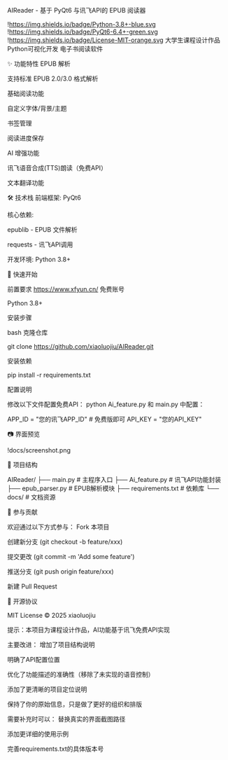AIReader - 基于 PyQt6 与讯飞API的 EPUB 阅读器

!https://img.shields.io/badge/Python-3.8+-blue.svg
!https://img.shields.io/badge/PyQt6-6.4+-green.svg
!https://img.shields.io/badge/License-MIT-orange.svg
大学生课程设计作品 Python可视化开发
 电子书阅读软件

✨ 功能特性
EPUB 解析  

支持标准 EPUB 2.0/3.0 格式解析

基础阅读功能  

自定义字体/背景/主题

书签管理

阅读进度保存

AI 增强功能  

讯飞语音合成(TTS)朗读（免费API）

文本翻译功能

🛠️ 技术栈
前端框架: PyQt6

核心依赖: 

epublib - EPUB 文件解析

requests - 讯飞API调用

开发环境: Python 3.8+

🚀 快速开始

前置要求
https://www.xfyun.cn/ 免费账号

Python 3.8+

安装步骤

bash
克隆仓库

git clone https://github.com/xiaoluojiu/AIReader.git

安装依赖

pip install -r requirements.txt

配置说明

修改以下文件配置免费API：
python
Ai_feature.py 和 main.py 中配置：

APP_ID = "您的讯飞APP_ID"  # 免费版即可
API_KEY = "您的API_KEY"

📷 界面预览

!docs/screenshot.png

🧩 项目结构

AIReader/
├── main.py            # 主程序入口
├── Ai_feature.py      # 讯飞API功能封装
├── epub_parser.py     # EPUB解析模块
├── requirements.txt   # 依赖库
└── docs/              # 文档资源

🤝 参与贡献

欢迎通过以下方式参与：
Fork 本项目

创建新分支 (git checkout -b feature/xxx)

提交更改 (git commit -m 'Add some feature')

推送分支 (git push origin feature/xxx)

新建 Pull Request

📜 开源协议

MIT License © 2025 xiaoluojiu

提示：本项目为课程设计作品，AI功能基于讯飞免费API实现

主要改进：
增加了项目结构说明

明确了API配置位置

优化了功能描述的准确性（移除了未实现的语音控制）

添加了更清晰的项目定位说明

保持了你的原始信息，只是做了更好的组织和排版

需要补充时可以：
替换真实的界面截图路径

添加更详细的使用示例

完善requirements.txt的具体版本号
